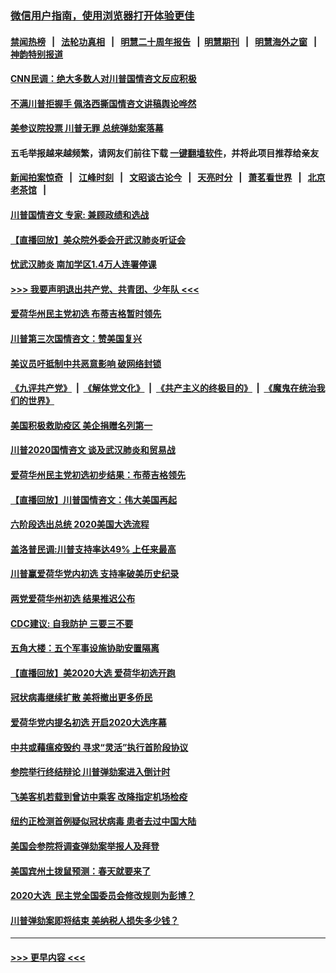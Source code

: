 ### [微信用户指南，使用浏览器打开体验更佳](https://github.com/gfw-breaker/banned-news1/blob/master/indexes/wechat-guide.md?t=0)
#### [禁闻热榜](热点新闻.md?t=0)  &nbsp;&nbsp;|&nbsp;&nbsp; [法轮功真相](https://github.com/gfw-breaker/truth/blob/master/README.md?t=0) &nbsp;&nbsp;|&nbsp;&nbsp; [明慧二十周年报告](https://github.com/gfw-breaker/mh-reports/blob/master/README.md?t=0) &nbsp;&nbsp;|&nbsp;&nbsp;[明慧期刊](https://github.com/gfw-breaker/mh-qikan) &nbsp;&nbsp;|&nbsp;&nbsp; [明慧海外之窗](https://github.com/gfw-breaker/mh-news/blob/master/README.md?t=0) &nbsp;&nbsp;|&nbsp;&nbsp; [神韵特别报道](https://github.com/gfw-breaker/mh-news/blob/master/shenyun.md?t=0)
#### [CNN民调：绝大多数人对川普国情咨文反应积极](../pages/prog203/a102770266.md?t=02060822) 
#### [不满川普拒握手 佩洛西撕国情咨文讲稿舆论哗然](../pages/prog203/a102770197.md?t=02060822) 
#### [美参议院投票 川普无罪 总统弹劾案落幕](../pages/prog203/a102770339.md?t=02060822) 
#### 五毛举报越来越频繁，请网友们前往下载 [一键翻墙软件](https://github.com/gfw-breaker/ssr-accounts)，并将此项目推荐给亲友
#### [新闻拍案惊奇](https://github.com/gfw-breaker/banned-news1/blob/master/pages/link4.md) &nbsp;&nbsp;|&nbsp;&nbsp; [江峰时刻](https://github.com/gfw-breaker/banned-news1/blob/master/pages/link4.md) &nbsp;&nbsp;|&nbsp;&nbsp; [文昭谈古论今](https://github.com/gfw-breaker/banned-news1/blob/master/pages/link4.md) &nbsp;&nbsp;|&nbsp;&nbsp; [天亮时分](https://github.com/gfw-breaker/banned-news1/blob/master/pages/link4.md) &nbsp;&nbsp;|&nbsp;&nbsp; [萧茗看世界](https://github.com/gfw-breaker/banned-news1/blob/master/pages/link4.md) &nbsp;&nbsp;|&nbsp;&nbsp; [北京老茶馆](https://github.com/gfw-breaker/banned-news1/blob/master/pages/link4.md) &nbsp;&nbsp;|&nbsp;&nbsp; 
#### [川普国情咨文 专家: 兼顾政绩和选战](../pages/prog203/a102770277.md?t=02060822) 
#### [【直播回放】美众院外委会开武汉肺炎听证会](../pages/prog203/a102770210.md?t=02060822) 
#### [忧武汉肺炎 南加学区1.4万人连署停课](../pages/prog203/a102770166.md?t=02060822) 
#### [>>> 我要声明退出共产党、共青团、少年队 <<<](https://github.com/begood0513/goodnews/blob/master/quit/letter.md) 
#### [爱荷华州民主党初选 布蒂吉格暂时领先](../pages/prog203/a102770142.md?t=02060822) 
#### [川普第三次国情咨文：赞美国复兴](../pages/prog203/a102770133.md?t=02060822) 
#### [美议员吁抵制中共恶意影响 破网络封锁](../pages/prog203/a102770069.md?t=02060822) 
#### [《九评共产党》](https://github.com/begood0513/9ping.md/blob/master/README.md) &nbsp;|&nbsp; [《解体党文化》](../../../../jtdwh.md/blob/master/README.md)  &nbsp;|&nbsp; [《共产主义的终极目的》](../../../../gczydzjmd.md/blob/master/README.md) &nbsp;|&nbsp; [《魔鬼在统治我们的世界》](../../../../mgztzwmdsj.md/blob/master/README.md) 
#### [美国积极救助疫区 美企捐赠名列第一](../pages/prog203/a102770023.md?t=02060822) 
#### [川普2020国情咨文 谈及武汉肺炎和贸易战](../pages/prog203/a102769813.md?t=02060822) 
#### [爱荷华州民主党初选初步结果：布蒂吉格领先](../pages/prog203/a102769463.md?t=02060822) 
#### [【直播回放】川普国情咨文：伟大美国再起](../pages/prog203/a102768464.md?t=02060822) 
#### [六阶段选出总统 2020美国大选流程](../pages/prog203/a102769417.md?t=02060822) 
#### [盖洛普民调:川普支持率达49% 上任来最高](../pages/prog203/a102769331.md?t=02060822) 
#### [川普赢爱荷华党内初选 支持率破美历史纪录](../pages/prog203/a102769296.md?t=02060822) 
#### [两党爱荷华州初选 结果推迟公布](../pages/prog203/a102769256.md?t=02060822) 
#### [CDC建议: 自我防护 三要三不要](../pages/prog203/a102769261.md?t=02060822) 
#### [五角大楼：五个军事设施协助安置隔离](../pages/prog203/a102769237.md?t=02060822) 
#### [【直播回放】美2020大选 爱荷华初选开跑](../pages/prog203/a102768484.md?t=02060822) 
#### [冠状病毒继续扩散 美将撤出更多侨民](../pages/prog203/a102768407.md?t=02060822) 
#### [爱荷华党内提名初选 开启2020大选序幕](../pages/prog203/a102768451.md?t=02060822) 
#### [中共或藉瘟疫毁约 寻求“灵活”执行首阶段协议](../pages/prog203/a102768331.md?t=02060822) 
#### [参院举行终结辩论 川普弹劾案进入倒计时](../pages/prog203/a102768276.md?t=02060822) 
#### [飞美客机若载到曾访中乘客 改降指定机场检疫](../pages/prog203/a102767735.md?t=02060822) 
#### [纽约正检测首例疑似冠状病毒 患者去过中国大陆](../pages/prog203/a102767642.md?t=02060822) 
#### [美国会参院将调查弹劾案举报人及拜登](../pages/prog203/a102767546.md?t=02060822) 
#### [美国宾州土拨鼠预测：春天就要来了](../pages/prog203/a102767516.md?t=02060822) 
#### [2020大选  民主党全国委员会修改规则为彭博？](../pages/prog203/a102767512.md?t=02060822) 
#### [川普弹劾案即将结束 美纳税人损失多少钱？](../pages/prog203/a102767453.md?t=02060822) 

----
#### [ >>> 更早内容 <<< ](../indexes/prog203-earlier.md)
